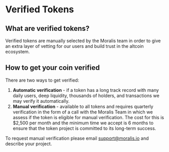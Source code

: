 # Verified Tokens


## What are verified tokens?

Verified tokens are manually selected by the Moralis team in order to give an extra layer of vetting for our users and build trust in the altcoin ecosystem.

## How to get your coin verified

There are two ways to get verified:

1. **Automatic verification** - if a token has a long track record with many daily users, deep liquidity, thousands of holders, and transactions we may verify it automatically.
2. **Manual verification** - available to all tokens and requires quarterly verification in the form of a call with the Moralis Team in which we assess if the token is eligible for manual verification. The cost for this is $2,500 per month and the minimum time we accept is 6 months to ensure that the token project is committed to its long-term success.

To request manual verification please email support@moralis.io and describe your project.

